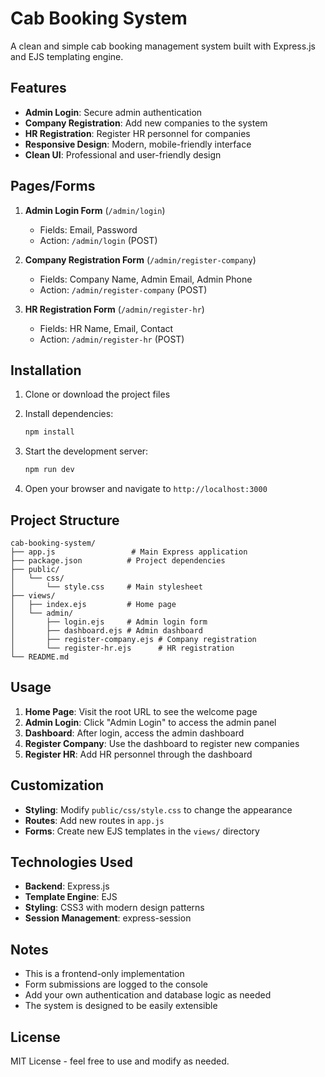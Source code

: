 # Cab Booking System

A clean and simple cab booking management system built with Express.js and EJS templating engine.

## Features

- **Admin Login**: Secure admin authentication
- **Company Registration**: Add new companies to the system
- **HR Registration**: Register HR personnel for companies
- **Responsive Design**: Modern, mobile-friendly interface
- **Clean UI**: Professional and user-friendly design

## Pages/Forms

1. **Admin Login Form** (`/admin/login`)
   - Fields: Email, Password
   - Action: `/admin/login` (POST)

2. **Company Registration Form** (`/admin/register-company`)
   - Fields: Company Name, Admin Email, Admin Phone
   - Action: `/admin/register-company` (POST)

3. **HR Registration Form** (`/admin/register-hr`)
   - Fields: HR Name, Email, Contact
   - Action: `/admin/register-hr` (POST)

## Installation

1. Clone or download the project files
2. Install dependencies:
   ```bash
   npm install
   ```

3. Start the development server:
   ```bash
   npm run dev
   ```

4. Open your browser and navigate to `http://localhost:3000`

## Project Structure

```
cab-booking-system/
├── app.js                 # Main Express application
├── package.json          # Project dependencies
├── public/
│   └── css/
│       └── style.css     # Main stylesheet
├── views/
│   ├── index.ejs         # Home page
│   └── admin/
│       ├── login.ejs     # Admin login form
│       ├── dashboard.ejs # Admin dashboard
│       ├── register-company.ejs # Company registration
│       └── register-hr.ejs      # HR registration
└── README.md
```

## Usage

1. **Home Page**: Visit the root URL to see the welcome page
2. **Admin Login**: Click "Admin Login" to access the admin panel
3. **Dashboard**: After login, access the admin dashboard
4. **Register Company**: Use the dashboard to register new companies
5. **Register HR**: Add HR personnel through the dashboard

## Customization

- **Styling**: Modify `public/css/style.css` to change the appearance
- **Routes**: Add new routes in `app.js`
- **Forms**: Create new EJS templates in the `views/` directory

## Technologies Used

- **Backend**: Express.js
- **Template Engine**: EJS
- **Styling**: CSS3 with modern design patterns
- **Session Management**: express-session

## Notes

- This is a frontend-only implementation
- Form submissions are logged to the console
- Add your own authentication and database logic as needed
- The system is designed to be easily extensible

## License

MIT License - feel free to use and modify as needed. 